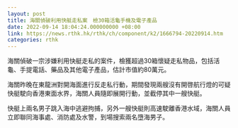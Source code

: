 ```yaml
---
layout: post
title: 海關偵破利用快艇走私案　檢30箱活龜手機及電子產品
date: 2022-09-14 18:04:24.000000000 +08:00
link: https://news.rthk.hk/rthk/ch/component/k2/1666794-20220914.htm
categories: rthk
---
```


海關偵破一宗涉嫌利用快艇走私的案件，檢獲超過30箱懷疑走私物品，包括活龜、手提電話、藥品及其他電子產品，估計市值約80萬元。

海關昨晚在東龍洲對開海面進行反走私行動，期間發現兩艘沒有開啓航行燈的可疑快艇駛向香港東面水界，海關人員隨即展開行動，並截停其中一艘快艇。

快艇上兩名男子跳入海中逃避拘捕，另外一艘快艇則高速駛離香港水域，海關人員立即聯同海事處、消防處及水警，到場搜索兩名墮海男子。
